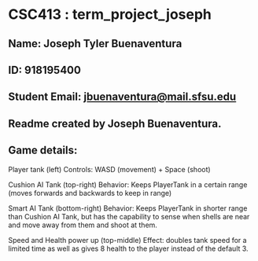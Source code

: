 # CSC413 : term_project_joseph

## Name: Joseph Tyler Buenaventura

## ID: 918195400

## Student Email: jbuenaventura@mail.sfsu.edu

## Readme created by Joseph Buenaventura.

## Game details:
Player tank (left) 
Controls: WASD (movement) + Space (shoot)

Cushion AI Tank (top-right) 
Behavior: Keeps PlayerTank in a certain range (moves forwards and backwards to keep in range)

Smart AI Tank (bottom-right) 
Behavior: Keeps PlayerTank in shorter range than Cushion AI Tank, but has the capability
          to sense when shells are near and move away from them and shoot at them.

Speed and Health power up (top-middle) 
Effect: doubles tank speed for a limited time as well 
        as gives 8 health to the player instead of the default 3.